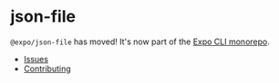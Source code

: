 # json-file

`@expo/json-file` has moved! It's now part of the [Expo CLI monorepo](https://github.com/expo/expo-cli).

- [Issues](https://github.com/expo/expo-cli/issues)
- [Contributing](https://github.com/expo/expo-cli/blob/master/CONTRIBUTING.md)
